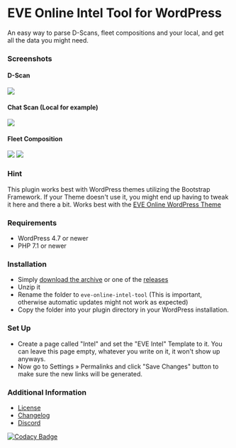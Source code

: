# EVE Online Intel Tool for WordPress

An easy way to parse D-Scans, fleet compositions and your local, and get all the data you might need.

### Screenshots
#### D-Scan
![](images/d-scan.jpg)

#### Chat Scan (Local for example)
![](images/chat-scan.jpg)

#### Fleet Composition
![](images/fleet-comp-top.jpg)
![](images/fleet-comp-bottom.jpg)

### Hint
This plugin works best with WordPress themes utilizing the Bootstrap Framework. If your Theme doesn't use it, you might end up having to tweak it here and there a bit.
Works best with the [EVE Online WordPress Theme](https://github.com/ppfeufer/eve-online-wordpress-theme)

### Requirements
- WordPress 4.7 or newer
- PHP 7.1 or newer

### Installation
- Simply [download the archive](https://github.com/ppfeufer/eve-online-intel-tool/archive/master.zip) or one of the [releases](https://github.com/ppfeufer/eve-online-intel-tool/releases)
- Unzip it
- Rename the folder to `eve-online-intel-tool` (This is important, otherwise automatic updates might not work as expected)
- Copy the folder into your plugin directory in your WordPress installation.

### Set Up
- Create a page called "Intel" and set the "EVE Intel" Template to it. You can leave this page empty, whatever you write on it, it won't show up anyways.
- Now go to Settings » Permalinks and click "Save Changes" button to make sure the new links will be generated.

### Additional Information
- [License](LICENSE)
- [Changelog](CHANGELOG.md)
- [Discord](https://discord.gg/YymuCZa)

[![Codacy Badge](https://api.codacy.com/project/badge/Grade/97ad9ac1b1c84efeacd1f59dfd115c37)](https://www.codacy.com/app/ppfeufer/eve-online-intel-tool?utm_source=github.com&amp;utm_medium=referral&amp;utm_content=ppfeufer/eve-online-intel-tool&amp;utm_campaign=Badge_Grade)
